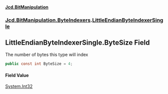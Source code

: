 #### [Jcd.BitManipulation](index.md 'index')

### [Jcd.BitManipulation.ByteIndexers](Jcd.BitManipulation.ByteIndexers.md 'Jcd.BitManipulation.ByteIndexers').[LittleEndianByteIndexerSingle](Jcd.BitManipulation.ByteIndexers.LittleEndianByteIndexerSingle.md 'Jcd.BitManipulation.ByteIndexers.LittleEndianByteIndexerSingle')

## LittleEndianByteIndexerSingle.ByteSize Field

The number of bytes this type will index

```csharp
public const int ByteSize = 4;
```

#### Field Value

[System.Int32](https://docs.microsoft.com/en-us/dotnet/api/System.Int32 'System.Int32')